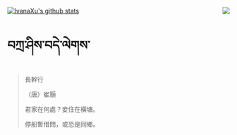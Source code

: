 [![IvanaXu's github stats](https://github-readme-stats.vercel.app/api?username=IvanaXu&show_icons=true&theme=vue-dark)](https://github.com/anuraghazra/github-readme-stats)
<img align="right" src="https://github-readme-stats.vercel.app/api/top-langs/?username=IvanaXu&langs_count=3&theme=graywhite" />
# བཀྲ་ཤིས་བདེ་ལེགས་
> 長幹行
> 
> （唐）崔顥
> 
> 君家在何處？妾住在橫塘。
> 
> 停船暫借問，或恐是同鄉。
>